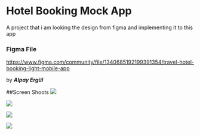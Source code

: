 # Hotel Booking Mock App
A project that i am looking the design from figma and implementing it to this app

### Figma File
https://www.figma.com/community/file/1340685192199391354/travel-hotel-booking-light-mobile-app

by ***Alpay Ergül***

##Screen Shoots
![](https://github.com/kyskerem/hotel_booking/assets/121214387/c8479613-cae2-45d6-a2f4-925cfea46f58)

![](https://github.com/kyskerem/hotel_booking/assets/121214387/310426bb-e7ae-4cc8-89dd-bcd641344d98)

![](https://github.com/kyskerem/hotel_booking/assets/121214387/6752d535-2095-4d48-8542-381055f9f4a4)

![](https://github.com/kyskerem/hotel_booking/assets/121214387/c8479613-cae2-45d6-a2f4-925cfea46f58)
